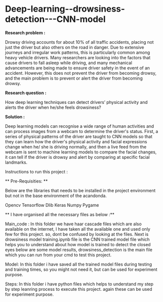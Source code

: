 # Deep-learning--drowsiness-detection---CNN-model



**Research problem :**

Drowsy driving accounts for about 10% of all traffic accidents, placing not just the driver but also others on the road in danger. Due to extensive journeys and irregular work patterns, this is particularly common among heavy vehicle drivers. Many researchers are looking into the factors that cause drivers to fall asleep while driving, and many mechanical advancements are being made to ensure driver safety in the event of an accident. However, this does not prevent the driver from becoming drowsy, and the main problem is to prevent or alert the driver from becoming drowsy.


**Research question :**

How deep learning techniques can detect drivers’ physical activity and alerts the driver when he/she feels drowsiness?



**Solution :**

Deep learning models can recognise a wide range of human activities and can process images from a webcam to determine the driver's status. First, a series of physical patterns of the driver are taught to CNN models so that they can learn how the driver's physical activity and facial expressions change when he/ she is driving normally, and then a live feed from the webcam is sent to machine learning models to compare the facial changes, it can tell if the driver is drowsy and alert by comparing at specific facial landmarks.

Instructions to run this project :

** Pre-Requisities: **

Below are the libraries that needs to be installed in the project environment but not in the base environment of the acandonda.

Opencv
Tensorflow
Dlib
Keras
Numpy
Pygame


** I have organised all the necessary files as below :**

Main_code : In this folder we have haar cascade files which are also available on the internet, I have taken all the available one and used only few for this project. so, dont be confused by looking at the files.
Next is drowsiness model training.ipynb file is the CNN trained model file which helps you to understand about how model is trained to detect the closed eyes below are some model results, drowsiness_detection is the main file which you can run from your cmd to test this project.

Model: In this folder i have saved all the trained model files during testing and training times, so you might not need it, but can be used for experiment purpose.

Steps: In this folder i have python files which helps to understand my step by step leanring process to execute this project. again these can be used for experiment purpose.
